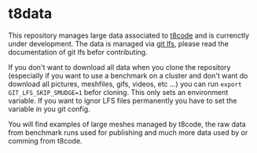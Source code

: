 # t8data

This repository manages large data associated to [t8code](https://github.com/holke/t8code) and is currenctly under development.
The data is managed via [git lfs](https://git-lfs.github.com/), please read the documentation of git lfs befor contributing. 

If you don't want to download all data when you clone the repository (especially if you want to use a benchmark on a cluster and don't want do download all pictures, meshfiles, gifs, videos, etc ...) you can run
`export GIT_LFS_SKIP_SMUDGE=1` befor cloning. This only sets an environment variable. If you want to ignor LFS files permanently you have to set the variable in you git config. 

You will find examples of large meshes managed by t8code, the raw data from benchmark runs used for publishing and much more data used by or comming from t8code. 
